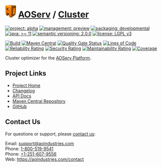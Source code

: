 # [<img src="ao-logo.png" alt="AO Logo" width="35" height="40">](https://github.com/ao-apps) [AOServ](https://aoindustries.com/aoserv/) / [Cluster](https://github.com/ao-apps/aoserv-cluster)

[![project: alpha](https://aoindustries.com/ao-badges/project-alpha.svg)](https://aoindustries.com/life-cycle#project-alpha)
[![management: preview](https://aoindustries.com/ao-badges/management-preview.svg)](https://aoindustries.com/life-cycle#management-preview)
[![packaging: developmental](https://aoindustries.com/ao-badges/packaging-developmental.svg)](https://aoindustries.com/life-cycle#packaging-developmental)  
[![java: &gt;= 11](https://aoindustries.com/ao-badges/java-11.svg)](https://docs.oracle.com/en/java/javase/11/docs/api/)
[![semantic versioning: 2.0.0](https://aoindustries.com/ao-badges/semver-2.0.0.svg)](http://semver.org/spec/v2.0.0.html)
[![license: LGPL v3](https://aoindustries.com/ao-badges/license-lgpl-3.0.svg)](https://www.gnu.org/licenses/lgpl-3.0)

[![Build](https://github.com/ao-apps/aoserv-cluster/workflows/Build/badge.svg?branch=master)](https://github.com/ao-apps/aoserv-cluster/actions?query=workflow%3ABuild)
[![Maven Central](https://maven-badges.herokuapp.com/maven-central/com.aoindustries/aoserv-cluster/badge.svg)](https://maven-badges.herokuapp.com/maven-central/com.aoindustries/aoserv-cluster)
[![Quality Gate Status](https://sonarcloud.io/api/project_badges/measure?branch=master&project=com.aoapps.platform%3Aaoapps-cluster&metric=alert_status)](https://sonarcloud.io/dashboard?branch=master&id=com.aoapps.platform%3Aaoapps-cluster)
[![Lines of Code](https://sonarcloud.io/api/project_badges/measure?branch=master&project=com.aoapps.platform%3Aaoapps-cluster&metric=ncloc)](https://sonarcloud.io/component_measures?branch=master&id=com.aoapps.platform%3Aaoapps-cluster&metric=ncloc)  
[![Reliability Rating](https://sonarcloud.io/api/project_badges/measure?branch=master&project=com.aoapps.platform%3Aaoapps-cluster&metric=reliability_rating)](https://sonarcloud.io/component_measures?branch=master&id=com.aoapps.platform%3Aaoapps-cluster&metric=Reliability)
[![Security Rating](https://sonarcloud.io/api/project_badges/measure?branch=master&project=com.aoapps.platform%3Aaoapps-cluster&metric=security_rating)](https://sonarcloud.io/component_measures?branch=master&id=com.aoapps.platform%3Aaoapps-cluster&metric=Security)
[![Maintainability Rating](https://sonarcloud.io/api/project_badges/measure?branch=master&project=com.aoapps.platform%3Aaoapps-cluster&metric=sqale_rating)](https://sonarcloud.io/component_measures?branch=master&id=com.aoapps.platform%3Aaoapps-cluster&metric=Maintainability)
[![Coverage](https://sonarcloud.io/api/project_badges/measure?branch=master&project=com.aoapps.platform%3Aaoapps-cluster&metric=coverage)](https://sonarcloud.io/component_measures?branch=master&id=com.aoapps.platform%3Aaoapps-cluster&metric=Coverage)

Cluster optimizer for the [AOServ Platform](https://aoindustries.com/aoserv/).

## Project Links
* [Project Home](https://aoindustries.com/aoserv/cluster/)
* [Changelog](https://aoindustries.com/aoserv/cluster/changelog)
* [API Docs](https://aoindustries.com/aoserv/cluster/apidocs/)
* [Maven Central Repository](https://search.maven.org/artifact/com.aoindustries/aoserv-cluster)
* [GitHub](https://github.com/ao-apps/aoserv-cluster)

## Contact Us
For questions or support, please [contact us](https://aoindustries.com/contact):

Email: [support@aoindustries.com](mailto:support@aoindustries.com)  
Phone: [1-800-519-9541](tel:1-800-519-9541)  
Phone: [+1-251-607-9556](tel:+1-251-607-9556)  
Web: https://aoindustries.com/contact

